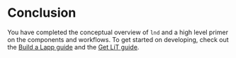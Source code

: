 # Conclusion

You have completed the conceptual overview of `lnd` and a high level primer on the components and workflows. To get started on developing, check out the [Build a Lapp guide](../../build-a-lapp/build-a-lapp-overview.md) and the [Get LiT guide](../../intermediate-get-lit/get-lit-overview/ubuntu-integrated.md).

